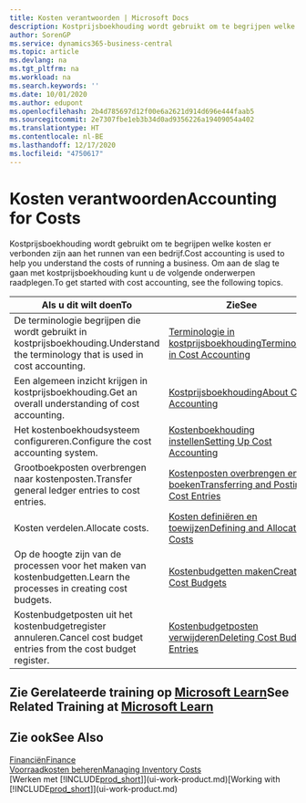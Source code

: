 ```yaml
---
title: Kosten verantwoorden | Microsoft Docs
description: Kostprijsboekhouding wordt gebruikt om te begrijpen welke kosten er verbonden zijn aan het runnen van een bedrijf. Om aan de slag te gaan met kostprijsboekhouding kunt u de volgende onderwerpen raadplegen.
author: SorenGP
ms.service: dynamics365-business-central
ms.topic: article
ms.devlang: na
ms.tgt_pltfrm: na
ms.workload: na
ms.search.keywords: ''
ms.date: 10/01/2020
ms.author: edupont
ms.openlocfilehash: 2b4d785697d12f00e6a2621d914d696e444faab5
ms.sourcegitcommit: 2e7307fbe1eb3b34d0ad9356226a19409054a402
ms.translationtype: HT
ms.contentlocale: nl-BE
ms.lasthandoff: 12/17/2020
ms.locfileid: "4750617"
---
```

# <a name="accounting-for-costs"></a><span data-ttu-id="0433e-104">Kosten verantwoorden</span><span class="sxs-lookup"><span data-stu-id="0433e-104">Accounting for Costs</span></span>
<span data-ttu-id="0433e-105">Kostprijsboekhouding wordt gebruikt om te begrijpen welke kosten er verbonden zijn aan het runnen van een bedrijf.</span><span class="sxs-lookup"><span data-stu-id="0433e-105">Cost accounting is used to help you understand the costs of running a business.</span></span> <span data-ttu-id="0433e-106">Om aan de slag te gaan met kostprijsboekhouding kunt u de volgende onderwerpen raadplegen.</span><span class="sxs-lookup"><span data-stu-id="0433e-106">To get started with cost accounting, see the following topics.</span></span>  

|<span data-ttu-id="0433e-107">Als u dit wilt doen</span><span class="sxs-lookup"><span data-stu-id="0433e-107">To</span></span>|<span data-ttu-id="0433e-108">Zie</span><span class="sxs-lookup"><span data-stu-id="0433e-108">See</span></span>|  
|--------|---------|  
|<span data-ttu-id="0433e-109">De terminologie begrijpen die wordt gebruikt in kostprijsboekhouding.</span><span class="sxs-lookup"><span data-stu-id="0433e-109">Understand the terminology that is used in cost accounting.</span></span>|[<span data-ttu-id="0433e-110">Terminologie in kostprijsboekhouding</span><span class="sxs-lookup"><span data-stu-id="0433e-110">Terminology in Cost Accounting</span></span>](finance-terminology-in-cost-accounting.md)|  
|<span data-ttu-id="0433e-111">Een algemeen inzicht krijgen in kostprijsboekhouding.</span><span class="sxs-lookup"><span data-stu-id="0433e-111">Get an overall understanding of cost accounting.</span></span>|[<span data-ttu-id="0433e-112">Kostprijsboekhouding</span><span class="sxs-lookup"><span data-stu-id="0433e-112">About Cost Accounting</span></span>](finance-about-cost-accounting.md)|  
|<span data-ttu-id="0433e-113">Het kostenboekhoudsysteem configureren.</span><span class="sxs-lookup"><span data-stu-id="0433e-113">Configure the cost accounting system.</span></span>|[<span data-ttu-id="0433e-114">Kostenboekhouding instellen</span><span class="sxs-lookup"><span data-stu-id="0433e-114">Setting Up Cost Accounting</span></span>](finance-set-up-cost-accounting.md)|  
|<span data-ttu-id="0433e-115">Grootboekposten overbrengen naar kostenposten.</span><span class="sxs-lookup"><span data-stu-id="0433e-115">Transfer general ledger entries to cost entries.</span></span>|[<span data-ttu-id="0433e-116">Kostenposten overbrengen en boeken</span><span class="sxs-lookup"><span data-stu-id="0433e-116">Transferring and Posting Cost Entries</span></span>](finance-transfer-and-post-cost-entries.md)|  
|<span data-ttu-id="0433e-117">Kosten verdelen.</span><span class="sxs-lookup"><span data-stu-id="0433e-117">Allocate costs.</span></span>|[<span data-ttu-id="0433e-118">Kosten definiëren en toewijzen</span><span class="sxs-lookup"><span data-stu-id="0433e-118">Defining and Allocating Costs</span></span>](finance-define-and-allocate-costs.md)|  
|<span data-ttu-id="0433e-119">Op de hoogte zijn van de processen voor het maken van kostenbudgetten.</span><span class="sxs-lookup"><span data-stu-id="0433e-119">Learn the processes in creating cost budgets.</span></span>|[<span data-ttu-id="0433e-120">Kostenbudgetten maken</span><span class="sxs-lookup"><span data-stu-id="0433e-120">Creating Cost Budgets</span></span>](finance-create-cost-budgets.md)|
|<span data-ttu-id="0433e-121">Kostenbudgetposten uit het kostenbudgetregister annuleren.</span><span class="sxs-lookup"><span data-stu-id="0433e-121">Cancel cost budget entries from the cost budget register.</span></span>|[<span data-ttu-id="0433e-122">Kostenbudgetposten verwijderen</span><span class="sxs-lookup"><span data-stu-id="0433e-122">Deleting Cost Budget Entries</span></span>](finance-how-to-delete-cost-budget-entries.md)|

## <a name="see-related-training-at-microsoft-learn"></a><span data-ttu-id="0433e-123">Zie Gerelateerde training op [Microsoft Learn](/learn/paths/use-cost-accounting-dynamics-365-business-central/)</span><span class="sxs-lookup"><span data-stu-id="0433e-123">See Related Training at [Microsoft Learn](/learn/paths/use-cost-accounting-dynamics-365-business-central/)</span></span>

## <a name="see-also"></a><span data-ttu-id="0433e-124">Zie ook</span><span class="sxs-lookup"><span data-stu-id="0433e-124">See Also</span></span>  
[<span data-ttu-id="0433e-125">Financiën</span><span class="sxs-lookup"><span data-stu-id="0433e-125">Finance</span></span>](finance.md)  
[<span data-ttu-id="0433e-126">Voorraadkosten beheren</span><span class="sxs-lookup"><span data-stu-id="0433e-126">Managing Inventory Costs</span></span>](finance-manage-inventory-costs.md)  
<span data-ttu-id="0433e-127">[Werken met [!INCLUDE[prod_short](includes/prod_short.md)]](ui-work-product.md)</span><span class="sxs-lookup"><span data-stu-id="0433e-127">[Working with [!INCLUDE[prod_short](includes/prod_short.md)]](ui-work-product.md)</span></span>
